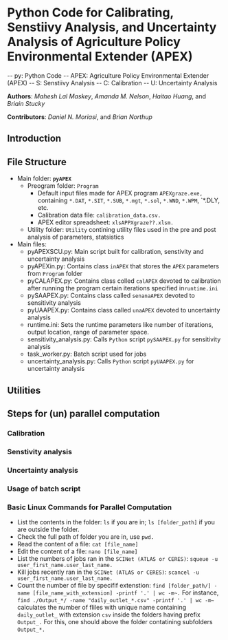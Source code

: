 # Python Code for Calibrating, Senstiivy Analysis, and Uncertainty Analysis of Agriculture Policy Environmental Extender (APEX)
-- py: Python Code
-- APEX: Agriculture Policy Environmental Extender (APEX)
-- S: Senstiivy Analysis
-- C: Calibration
-- U: Uncertainty Analysis

**Authors**: *Mahesh Lal Maskey*, *Amanda M. Nelson*, *Haitao Huang*, and *Briain Stucky*

**Contributors**: *Daniel N. Moriasi*, and *Brian Northup*

## Introduction
## File Structure
* Main folder: **`pyAPEX`**
    * Preogram folder: `Program`
      * Default input files made for APEX program `APEXgraze.exe,`  containing `*.DAT`, `*.SIT`, `*.SUB`, `*.mgt`, `*.sol`, `*.WND`, `*.WPM`, `*.DLY, etc.
      * Calibration data file: `calibration_data.csv.`  
      * APEX editor spreadsheet: `xlsAPPXgraze??.xlsm.`        
    * Utility folder: `Utility` contining utility files used in the pre and post analysis of parameters, statsistics
 * Main files:
    * pyAPEXSCU.py: Main script built for calibration, senstivity and  uncertainty analysis
    * pyAPEXin.py: Contains class `inAPEX` that stores the `APEX` parameters from `Program` folder
    * pyCALAPEX.py: Contains class colled `calAPEX` devoted to calibration after running the program certain iterations specified in`runtime.ini` 
    * pySAAPEX.py: Contains class called `senanaAPEX` devoted to sensitivity analysis 
    * pyUAAPEX.py: Contains class called `unaAPEX` devoted to uncertainty analysis 
    * runtime.ini: Sets the runtime parameters like number of iterations, output location, range of parameter space.
    * sensitivity_analysis.py: Calls `Python` script `pySAAPEX.py` for sensitivity analysis 
    * task_worker.py: Batch script used for jobs
    * uncertainty_analysis.py: Calls `Python` script `pyUAAPEX.py` for uncertainty analysis 
## Utilities
## Steps for (un) parallel computation
### Calibration
### Senstivity analysis
### Uncertainty analysis
### Usage of batch script
### Basic Linux Commands for Parallel Computation
* List the contents in the folder: `ls` if you are in; `ls [folder_path]` if you are outside the folder.
* Check the full path of folder you are in, use `pwd.`
* Read the content of a file: `cat [file_name]`
* Edit the content of a file: `nano [file_name]`
* List the numbers of jobs ran in the `SCINet (ATLAS or CERES)`: `squeue -u user_first_name.user_last_name.`
* Kill jobs recently ran in the `SCINet (ATLAS or CERES)`: `scancel -u user_first_name.user_last_name.`
* Count the number of file by specifif extenstion: `find [folder_path/] -name [file_name_with_extension] -printf '.' | wc -m~.`  For instance,  `find ./Output_*/ -name "daily_outlet_*.csv" -printf '.' | wc -m~` calculates the number of fliles with unique name containing `daily_outlet_` with extension `csv` inside the folders having prefix `Output_.` For this, one should above the folder contatining subfolders `Output_*.`
